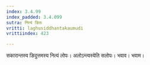 ```yaml
---
index: 3.4.99
index_padded: 3.4.099
sutra: नित्यं ङितः
vritti: laghusiddhantakaumudi
vrittiindex: 423

---
```

सकारान्तस्य ङिदुत्तमस्य नित्यं लोपः। अलोऽन्त्यस्येति सलोपः। भवाव। भवाम।